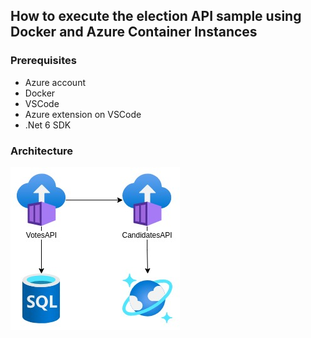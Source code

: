 ## How to execute the election API sample using Docker and Azure Container Instances

### Prerequisites
- Azure account
- Docker
- VSCode
- Azure extension on VSCode
- .Net 6 SDK

### Architecture
![alt architecture](.documentation/microservices_container.jpg "Architecture")